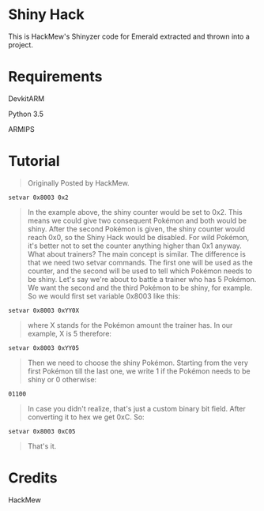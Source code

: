 Shiny Hack
================

This is HackMew's Shinyzer code for Emerald extracted and thrown into a project.

Requirements
====================

DevkitARM

Python 3.5

ARMIPS

Tutorial
====================

>Originally Posted by HackMew.

 
```
setvar 0x8003 0x2
```

>In the example above, the shiny counter would be set to 0x2. This means we could give two consequent Pokémon and both would be shiny. After the second Pokémon is given, the shiny counter would reach 0x0, so the Shiny Hack would be disabled. For wild Pokémon, it's better not to set the counter anything higher than 0x1 anyway. What about trainers? The main concept is similar. The difference is that we need two setvar commands. The first one will be used as the counter, and the second will be used to tell which Pokémon needs to be shiny. Let's say we're about to battle a trainer who has 5 Pokémon. We want the second and the third Pokémon to be shiny, for example. So we would first set variable 0x8003 like this:

```
setvar 0x8003 0xYY0X
```

>where X stands for the Pokémon amount the trainer has. In our example, X is 5 therefore:

```
setvar 0x8003 0xYY05
```

>Then we need to choose the shiny Pokémon. Starting from the very first Pokémon till the last one, we write 1 if the Pokémon needs to be shiny or 0 otherwise:

```
01100
```

>In case you didn't realize, that's just a custom binary bit field. After converting it to hex we get 0xC. So:

```
setvar 0x8003 0xC05
```

>That's it.

Credits
=================

HackMew